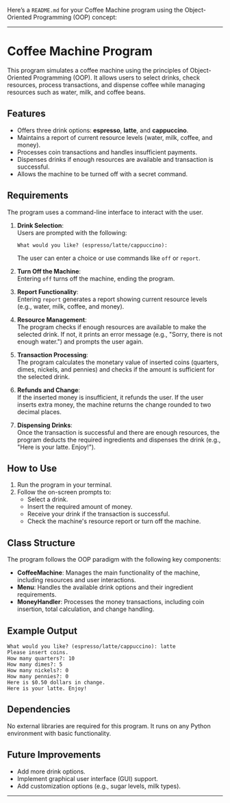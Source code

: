 Here’s a `README.md` for your Coffee Machine program using the Object-Oriented Programming (OOP) concept:

---

# Coffee Machine Program

This program simulates a coffee machine using the principles of Object-Oriented Programming (OOP). It allows users to select drinks, check resources, process transactions, and dispense coffee while managing resources such as water, milk, and coffee beans.

## Features
- Offers three drink options: **espresso**, **latte**, and **cappuccino**.
- Maintains a report of current resource levels (water, milk, coffee, and money).
- Processes coin transactions and handles insufficient payments.
- Dispenses drinks if enough resources are available and transaction is successful.
- Allows the machine to be turned off with a secret command.

## Requirements
The program uses a command-line interface to interact with the user.

1. **Drink Selection**:  
   Users are prompted with the following:
   ```
   What would you like? (espresso/latte/cappuccino):
   ```
   The user can enter a choice or use commands like `off` or `report`.

2. **Turn Off the Machine**:  
   Entering `off` turns off the machine, ending the program.

3. **Report Functionality**:  
   Entering `report` generates a report showing current resource levels (e.g., water, milk, coffee, and money).

4. **Resource Management**:  
   The program checks if enough resources are available to make the selected drink. If not, it prints an error message (e.g., "Sorry, there is not enough water.") and prompts the user again.

5. **Transaction Processing**:  
   The program calculates the monetary value of inserted coins (quarters, dimes, nickels, and pennies) and checks if the amount is sufficient for the selected drink.

6. **Refunds and Change**:  
   If the inserted money is insufficient, it refunds the user. If the user inserts extra money, the machine returns the change rounded to two decimal places.

7. **Dispensing Drinks**:  
   Once the transaction is successful and there are enough resources, the program deducts the required ingredients and dispenses the drink (e.g., "Here is your latte. Enjoy!").

## How to Use
1. Run the program in your terminal.
2. Follow the on-screen prompts to:
   - Select a drink.
   - Insert the required amount of money.
   - Receive your drink if the transaction is successful.
   - Check the machine's resource report or turn off the machine.

## Class Structure
The program follows the OOP paradigm with the following key components:
- **CoffeeMachine**: Manages the main functionality of the machine, including resources and user interactions.
- **Menu**: Handles the available drink options and their ingredient requirements.
- **MoneyHandler**: Processes the money transactions, including coin insertion, total calculation, and change handling.

## Example Output
```
What would you like? (espresso/latte/cappuccino): latte
Please insert coins.
How many quarters?: 10
How many dimes?: 5
How many nickels?: 0
How many pennies?: 0
Here is $0.50 dollars in change.
Here is your latte. Enjoy!
```

## Dependencies
No external libraries are required for this program. It runs on any Python environment with basic functionality.

## Future Improvements
- Add more drink options.
- Implement graphical user interface (GUI) support.
- Add customization options (e.g., sugar levels, milk types).

---
